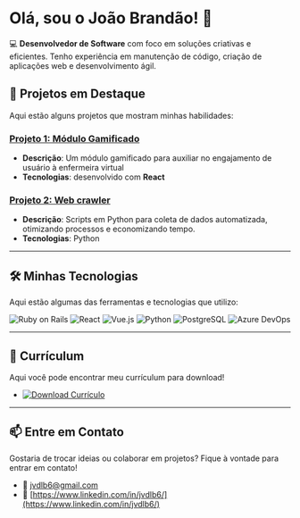 # Olá, sou o João Brandão! 👋
 
💻 **Desenvolvedor de Software** com foco em soluções criativas e eficientes. Tenho experiência em manutenção de código, criação de aplicações web e desenvolvimento ágil.
<br />


## 🚀 **Projetos em Destaque**

Aqui estão alguns projetos que mostram minhas habilidades:

### [Projeto 1: Módulo Gamificado](https://github.com/jvdlb6/enfermeiraVirtual)
- **Descrição**: Um módulo gamificado para auxiliar no engajamento de usuário à enfermeira virtual 
- **Tecnologias**: desenvolvido com **React**

### [Projeto 2: Web crawler](https://github.com/jvdlb6/mediktor-crawler)
- **Descrição**: Scripts em Python para coleta de dados automatizada, otimizando processos e economizando tempo.
- **Tecnologias**: Python

---

## 🛠️ **Minhas Tecnologias**
Aqui estão algumas das ferramentas e tecnologias que utilizo:

<div align="center">
  <img src="https://img.shields.io/badge/-Ruby%20on%20Rails-CC0000?style=for-the-badge&logo=ruby&logoColor=white" alt="Ruby on Rails">
  <img src="https://img.shields.io/badge/-React-6A0DAD?style=for-the-badge&logo=react&logoColor=white" alt="React">
  <img src="https://img.shields.io/badge/Vue.js-35495E?style=for-the-badge&logo=vuedotjs&logoColor=4FC08D" alt="Vue.js">
  <img src="https://img.shields.io/badge/-Python-3776AB?style=for-the-badge&logo=python&logoColor=white" alt="Python">
  <img src="https://img.shields.io/badge/-PostgreSQL-4169E1?style=for-the-badge&logo=postgresql&logoColor=white" alt="PostgreSQL">
  <img src="https://img.shields.io/badge/-Azure%20DevOps-0078D7?style=for-the-badge&logo=azure-devops&logoColor=white" alt="Azure DevOps">
</div>

---

## 📝 **Currículum**

Aqui você pode encontrar meu currículum para download!  
- [![Download Currículo](https://img.shields.io/badge/-Baixar%20Currículo-red?style=for-the-badge&logo=adobeacrobatreader&logoColor=white)](https://github.com/user-attachments/files/18618552/Curriculum-310125.pdf) 


---

## 📫 **Entre em Contato**

Gostaria de trocar ideias ou colaborar em projetos? Fique à vontade para entrar em contato!  
- 📧 [jvdlb6@gmail.com](mailto:jvdlb6@gmail.com)  
- 💼 [https://www.linkedin.com/in/jvdlb6/](https://www.linkedin.com/in/jvdlb6/)

